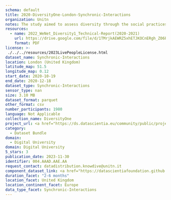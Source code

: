 ```yaml
---
schema: default
title: 2020-DiversityOne-London-Synchronic-Interactions
organization: Unitn
notes: The study aimed to assess diversity through the social practices and daily behaviors of university students from eight different countries. The research was carried out in two phases. Initially, a large sample of students from Denmark, Italy, Mongolia, Paraguay, the United Kingdom, China, Mexico, and India, completed a survey on their social practices, as well as their socio-demographic, cultural, and psychological elements. In the second phase, a sub-sample of the respondents engaged in a four-week data collection by using an innovative smartphone application called iLog. This app collected data from thirty-four smartphone sensors around the clock, allowing for an in-depth investigation into the diversity and daily routines of university students across countries, both synchronically and diachronically.
resources:
  - name: 2022_WeNet_Diversity1_Technical-Report(2020-2021)
    url: https://drive.google.com/file/d/1TMrjkAEWRZ5xhETJKOCnERgh_Z06PO2E/view?usp=drive_link
    format: PDF
license: >-
 ./../../resources/2023LivePeopleLicense.html
dataset_name: Synchronic-Interactions
location: London (United Kingdom)
latitude_map: 51.5
longitude_map: 0.12
start_date: 2020-10-19
end_date: 2020-12-18
dataset_type: Synchronic-Interactions
sensor_type: nan
size: 3.10 MB
dataset_format: parquet
other_format: csv
number_participants: 1980
language: Not Applicable
collection_name: DiversityOne
project_url: <a href="https://ds.datascientia.eu/community/public/projects/ff8fb8d9-ecfd-4c39-bc09-c80eb4d90406">https://ds.datascientia.eu/community/public/projects/ff8fb8d9-ecfd-4c39-bc09-c80eb4d90406</a>
category: 
  - Dataset Bundle
domain: 
  - Digital University
domain: Digital University
5_stars: 3
publication_date: 2023-11-30
identifier: 004.AAAD.AAE.AA
request_contact: datadistribution.knowdive@unitn.it
component_dataset_link: <a href="https://datascientiafoundation.github.io/LivePeople/datasets/2020-DV1-London-Questionnaire%20Diversity%20A/">2020-DV1-London-Questionnaire Diversity A</a>, <a href="https://datascientiafoundation.github.io/LivePeople/datasets/2020-DV1-London-Questionnaire%20Diversity%20B/">2020-DV1-London-Questionnaire Diversity B</a>, <a href="https://datascientiafoundation.github.io/LivePeople/datasets/2020-DV1-London-Questionnaire%20Diversity%20C/">2020-DV1-London-Questionnaire Diversity C</a>
duration_facet: "2-6 months"
location_facet: United Kingdom
location_continent_facet: Europe
data_type_facet: Synchronic-Interactions
---
```


